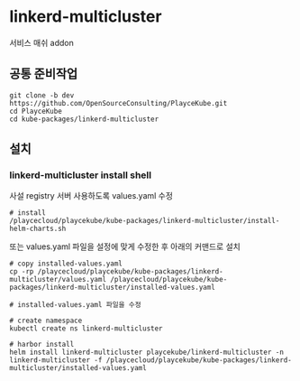 # linkerd-multicluster

서비스 매쉬 addon

## 공통 준비작업

```ShellSession
git clone -b dev https://github.com/OpenSourceConsulting/PlayceKube.git
cd PlayceKube
cd kube-packages/linkerd-multicluster
```

## 설치

### linkerd-multicluster install shell

사설 registry 서버 사용하도록 values.yaml 수정

```ShellSession
# install
/playcecloud/playcekube/kube-packages/linkerd-multicluster/install-helm-charts.sh
```

또는 values.yaml 파일을 설정에 맞게 수정한 후 아래의 커맨드로 설치

```ShellSession
# copy installed-values.yaml
cp -rp /playcecloud/playcekube/kube-packages/linkerd-multicluster/values.yaml /playcecloud/playcekube/kube-packages/linkerd-multicluster/installed-values.yaml

# installed-values.yaml 파일을 수정

# create namespace
kubectl create ns linkerd-multicluster

# harbor install
helm install linkerd-multicluster playcekube/linkerd-multicluster -n linkerd-multicluster -f /playcecloud/playcekube/kube-packages/linkerd-multicluster/installed-values.yaml
```

